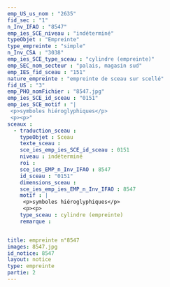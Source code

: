 ```yaml
---
emp_US_us_nom : "2635"
fid_sec : "1"
n_Inv_IFAO : "8547"
emp_ies_SCE_niveau : "indéterminé"
typeObjet : "Empreinte"
type_empreinte : "simple"
n_Inv_CSA : "3038"
emp_ies_SCE_type_sceau : "cylindre (empreinte)"
emp_SEC_nom_secteur : "palais, magasin sud"
emp_IES_fid_sceau : "151"
nature_empreinte : "empreinte de sceau sur scellé"
fid_US : "3"
emp_PHO_nomFichier : "8547.jpg"
emp_ies_SCE_id_sceau : "0151"
emp_ies_SCE_motif : "|
 <p>symboles hiéroglyphiques</p>
 <p><p>"
sceaux :
  - traduction_sceau : 
    typeObjet : Sceau
    texte_sceau : 
    sce_ies_emp_ies_SCE_id_sceau : 0151
    niveau : indéterminé
    roi : 
    sce_ies_EMP_n_Inv_IFAO : 8547
    id_sceau : "0151"
    dimensions_sceau : 
    sce_ies_emp_ies_EMP_n_Inv_IFAO : 8547
    motif : |
     <p>symboles hiéroglyphiques</p>
     <p><p>
    type_sceau : cylindre (empreinte)
    remarque : 


title: empreinte n°8547
images: 8547.jpg
id_notice: 8547
layout: notice
type: empreinte
partie: 2
---
```

